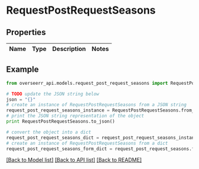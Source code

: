 # RequestPostRequestSeasons


## Properties
Name | Type | Description | Notes
------------ | ------------- | ------------- | -------------

## Example

```python
from overseerr_api.models.request_post_request_seasons import RequestPostRequestSeasons

# TODO update the JSON string below
json = "{}"
# create an instance of RequestPostRequestSeasons from a JSON string
request_post_request_seasons_instance = RequestPostRequestSeasons.from_json(json)
# print the JSON string representation of the object
print RequestPostRequestSeasons.to_json()

# convert the object into a dict
request_post_request_seasons_dict = request_post_request_seasons_instance.to_dict()
# create an instance of RequestPostRequestSeasons from a dict
request_post_request_seasons_form_dict = request_post_request_seasons.from_dict(request_post_request_seasons_dict)
```
[[Back to Model list]](../README.md#documentation-for-models) [[Back to API list]](../README.md#documentation-for-api-endpoints) [[Back to README]](../README.md)


